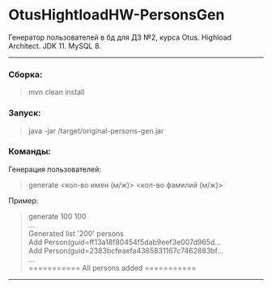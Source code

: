# OtusHightloadHW-PersonsGen
Генератор пользователей в бд для ДЗ №2, курса Otus. Highload Architect.
JDK 11.
MySQL 8.

---
### Сборка:
> mvn clean install

### Запуск:
> java -jar /target/original-persons-gen.jar

### Команды:
Генерация пользователей:
> generate <кол-во имен (м/ж)> <кол-во фамилий (м/ж)>

Пример:
> generate 100 100 \
> ... \
> Generated list '200' persons \
> Add Person(guid=ff13a18f80454f5dab9eef3e007d965d... \
> Add Person(guid=2383bcfeaefa4365831167c7462883bf... \
> ... \
> =========== All persons added ===========

---
